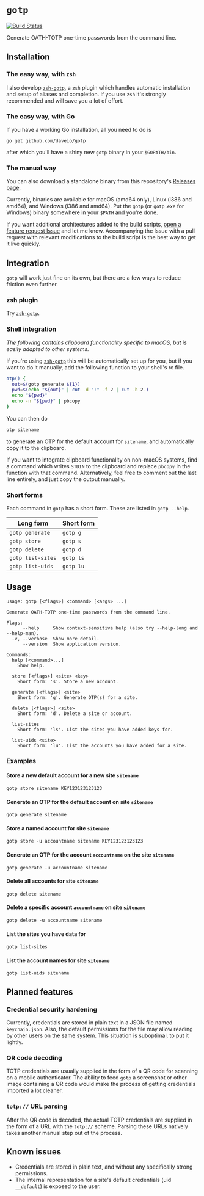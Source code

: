 # `gotp`

[![Build Status](https://travis-ci.com/daveio/gotp.svg?branch=master)](https://travis-ci.com/daveio/gotp)

Generate OATH-TOTP one-time passwords from the command line.

## Installation

### The easy way, with `zsh`

I also develop [`zsh-gotp`][link-zsh-gotp], a `zsh` plugin which handles automatic installation and setup of aliases and completion. If you use `zsh` it's strongly recommended and will save you a lot of effort.

### The easy way, with Go

If you have a working Go installation, all you need to do is

`go get github.com/daveio/gotp`

after which you'll have a shiny new `gotp` binary in your `$GOPATH/bin`.

### The manual way

You can also download a standalone binary from this repository's [Releases page][link-gotp-releases].

Currently, binaries are available for macOS (amd64 only), Linux (i386 and amd64), and Windows (i386 and amd64). Put the `gotp` (or `gotp.exe` for Windows) binary somewhere in your `$PATH` and you're done.

If you want additional architectures added to the build scripts, [open a feature request Issue][link-open-feature-request] and let me know. Accompanying the Issue with a pull request with relevant modifications to the build script is the best way to get it live quickly.

## Integration

`gotp` will work just fine on its own, but there are a few ways to reduce friction even further.

### zsh plugin

Try [`zsh-gotp`][link-zsh-gotp].

### Shell integration

*The following contains clipboard functionality specific to macOS, but is easily adapted to other systems.*

If you're using [`zsh-gotp`][link-zsh-gotp] this will be automatically set up for you, but if you want to do it manually, add the following function to your shell's rc file.

```sh
otp() {
  out=$(gotp generate ${1})
  pwd=$(echo "${out}" | cut -d ":" -f 2 | cut -b 2-)
  echo "${pwd}"
  echo -n "${pwd}" | pbcopy
}
```

You can then do

```sh
otp sitename
```

to generate an OTP for the default account for `sitename`, and automatically copy it to the clipboard.

If you want to integrate clipboard functionality on non-macOS systems, find a command which writes `STDIN` to the clipboard and replace `pbcopy` in the function with that command. Alternatively, feel free to comment out the last line entirely, and just copy the output manually.

### Short forms

Each command in `gotp` has a short form. These are listed in `gotp --help`.

|Long form        |Short form|
|-----------------|----------|
|`gotp generate`  |`gotp g`  |
|`gotp store`     |`gotp s`  |
|`gotp delete`    |`gotp d`  |
|`gotp list-sites`|`gotp ls` |
|`gotp list-uids` |`gotp lu` |

## Usage

```text
usage: gotp [<flags>] <command> [<args> ...]

Generate OATH-TOTP one-time passwords from the command line.

Flags:
      --help     Show context-sensitive help (also try --help-long and --help-man).
  -v, --verbose  Show more detail.
      --version  Show application version.

Commands:
  help [<command>...]
    Show help.

  store [<flags>] <site> <key>
    Short form: 's'. Store a new account.

  generate [<flags>] <site>
    Short form: 'g'. Generate OTP(s) for a site.

  delete [<flags>] <site>
    Short form: 'd'. Delete a site or account.

  list-sites
    Short form: 'ls'. List the sites you have added keys for.

  list-uids <site>
    Short form: 'lu'. List the accounts you have added for a site.
```

### Examples

#### Store a new default account for a new site `sitename`

`gotp store sitename KEY123123123123`

#### Generate an OTP for the default account on site `sitename`

`gotp generate sitename`

#### Store a named account for site `sitename`

`gotp store -u accountname sitename KEY123123123123`

#### Generate an OTP for the account `accountname` on the site `sitename`

`gotp generate -u accountname sitename`

#### Delete all accounts for site `sitename`

`gotp delete sitename`

#### Delete a specific account `accountname` on site `sitename`

`gotp delete -u accountname sitename`

#### List the sites you have data for

`gotp list-sites`

#### List the account names for site `sitename`

`gotp list-uids sitename`

## Planned features

### Credential security hardening

Currently, credentials are stored in plain text in a JSON file named `keychain.json`. Also, the default permissions for the file may allow reading by other users on the same system. This situation is suboptimal, to put it lightly.

### QR code decoding

TOTP credentials are usually supplied in the form of a QR code for scanning on a mobile authenticator. The ability to feed `gotp` a screenshot or other image containing a QR code would make the process of getting credentials imported a lot cleaner.

### `totp://` URL parsing

After the QR code is decoded, the actual TOTP credentials are supplied in the form of a URL with the `totp://` scheme. Parsing these URLs natively takes another manual step out of the process.

## Known issues

* Credentials are stored in plain text, and without any specifically strong permissions.
* The internal representation for a site's default credentials (uid `__default`) is exposed to the user.

[link-zsh-gotp]: https://github.com/daveio/zsh-gotp
[link-gotp-releases]: https://github.com/daveio/gotp/releases
[link-open-feature-request]: https://github.com/daveio/gotp/issues/new?assignees=&labels=&template=feature_request.md&title=
